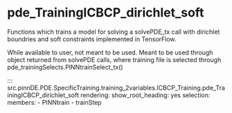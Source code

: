 # pde_TrainingICBCP_dirichlet_soft

Functions which trains a model for solving a solvePDE_tx call with dirichlet boundries and soft constraints implemented in TensorFlow.

While available to user, not meant to be used. Meant to be used through
object returned from solvePDE calls, where training file is selected through pde_trainingSelects.PINNtrainSelect_tx()

::: src.pinnDE.PDE.SpecificTraining.training_2variables.ICBCP_Training.pde_TrainingICBCP_dirichlet_soft
    rendering:
      show_root_heading: yes
    selection:
      members:
        - PINNtrain
        - trainStep